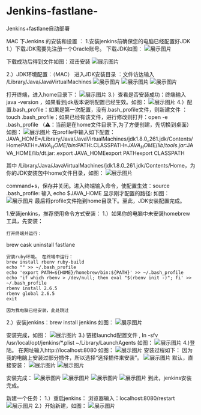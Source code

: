 # Jenkins-fastlane-
Jenkins+fastlane自动部署


MAC 下Jenkins 的安装和设置 ：
1.安装jenkins前确保您的电脑已经配置好JDK
  1.）下载JDK需要先注册一个Oracle账号。
  下载JDK如图：
    ![展示图片](https://github.com/diankuanghuolong/Jenkins-fastlane-/blob/main/images/1.png)

   下载成功后得到文件如图：双击安装
    ![展示图片](https://github.com/diankuanghuolong/Jenkins-fastlane-/blob/main/images/2.png)

 2.）JDK环境配置：（MAC）
   进入JDK安装目录 ：文件访达输入 /Library/Java/JavaVirtualMachines
  ![展示图片](https://github.com/diankuanghuolong/Jenkins-fastlane-/blob/main/images/3.png)
  ![展示图片](https://github.com/diankuanghuolong/Jenkins-fastlane-/blob/main/images/4.png)
  ![展示图片](https://github.com/diankuanghuolong/Jenkins-fastlane-/blob/main/images/5.png)

打开终端，进入home目录下：
  ![展示图片](https://github.com/diankuanghuolong/Jenkins-fastlane-/blob/main/images/6.png)
  3.）查看是否安装成功：终端输入 java -version ，如果看到jdk版本说明配置已经生效。如图：
  ![展示图片](https://github.com/diankuanghuolong/Jenkins-fastlane-/blob/main/images/7.png)
4.）配置.bash_profile：如果是第一次配置，没有.bash_profile文件，则新建文件 ：touch .bash_profile；如果已经有该文件，进行修改则打开：open -e .bash_profile （⚠️：当前是在home文件目录下,为了方便创建，先切换到桌面）
如图：
  ![展示图片](https://github.com/diankuanghuolong/Jenkins-fastlane-/blob/main/images/8.png)
在profile中输入如下配置：
JAVA_HOME=/Library/Java/JavaVirtualMachines/jdk1.8.0_261.jdk/Contents/HomePATH=$JAVA_HOME/bin:$PATH:.CLASSPATH=$JAVA_HOME/lib/tools.jar:$JAVA_HOME/lib/dt.jar:.export JAVA_HOMEexport PATHexport CLASSPATH

其中 /Library/Java/JavaVirtualMachines/jdk1.8.0_261.jdk/Contents/Home，为你的JDK安装包中home文件目录，如图：
![展示图片](https://github.com/diankuanghuolong/Jenkins-fastlane-/blob/main/images/9.png)

command+s，保存并关闭。进入终端输入命令，使配置生效：source .bash_profile:
输入 echo $JAVA_HOME 显示刚才配置的路径:
如图：
![展示图片](https://github.com/diankuanghuolong/Jenkins-fastlane-/blob/main/images/10.png)
最后将profile文件拖到home目录下。至此，JDK安装配置完成。

1.安装jenkins，推荐使用命令方式安装：
 1.）如果你的电脑中未安装homebrew工具，先安装：

    打开终端并运行：
brew cask uninstall fastlane

    安装ruby环境。 在终端中运行：
    brew install rbenv ruby-build
    echo "" >> ~/.bash_profile
    echo 'export PATH=${HOME}/homebrew/bin:${PATH}' >> ~/.bash_profile
    echo 'if which rbenv > /dev/null; then eval "$(rbenv init -)"; fi' >> ~/.bash_profile
    rbenv install 2.6.5
    rbenv global 2.6.5
    exit

    因为我电脑已经安装，此处跳过
2.）安装jenkins：brew install jenkins
如图：
![展示图片](https://github.com/diankuanghuolong/Jenkins-fastlane-/blob/main/images/11.png)

安装完成，如图：
![展示图片](https://github.com/diankuanghuolong/Jenkins-fastlane-/blob/main/images/12.png)
3.) 链接launchd配置文件 , ln -sfv /usr/local/opt/jenkins/*.plist ~/Library/LaunchAgents
如图：
![展示图片](https://github.com/diankuanghuolong/Jenkins-fastlane-/blob/main/images/13.png)
4.)登陆。 在网址输入http://localhost:8080
 如图：
![展示图片](https://github.com/diankuanghuolong/Jenkins-fastlane-/blob/main/images/14.png)
安装过程如下：
    因为我的电脑上安装过部分插件，所以选择“选择插件来安装”。
  ![展示图片](https://github.com/diankuanghuolong/Jenkins-fastlane-/blob/main/images/15.png)
    默认，直接安装：
  ![展示图片](https://github.com/diankuanghuolong/Jenkins-fastlane-/blob/main/images/16.png)
  ![展示图片](https://github.com/diankuanghuolong/Jenkins-fastlane-/blob/main/images/17.png)


安装完成：
![展示图片](https://github.com/diankuanghuolong/Jenkins-fastlane-/blob/main/images/18.png)
![展示图片](https://github.com/diankuanghuolong/Jenkins-fastlane-/blob/main/images/19.png)
![展示图片](https://github.com/diankuanghuolong/Jenkins-fastlane-/blob/main/images/20.png)
![展示图片](https://github.com/diankuanghuolong/Jenkins-fastlane-/blob/main/images/21.png)
到此，jenkins安装完成。


新建一个任务：
 1.）重启jenkins：
浏览器输入：localhost:8080/restart
![展示图片](https://github.com/diankuanghuolong/Jenkins-fastlane-/blob/main/images/22.png)
  2.）开始新建，如图：
![展示图片](https://github.com/diankuanghuolong/Jenkins-fastlane-/blob/main/images/23.png)
